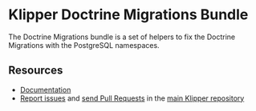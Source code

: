 Klipper Doctrine Migrations Bundle
==================================

The Doctrine Migrations bundle is a set of helpers to fix the Doctrine Migrations with the PostgreSQL namespaces.

Resources
---------

- [Documentation](https://doc.klipper.dev/bundles/doctrine-migrations-bundle)
- [Report issues](https://github.com/klipperdev/klipper/issues)
  and [send Pull Requests](https://github.com/klipperdev/klipper/pulls)
  in the [main Klipper repository](https://github.com/klipperdev/klipper)
